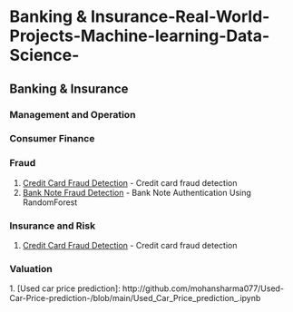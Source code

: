 # Banking & Insurance-Real-World-Projects-Machine-learning-Data-Science-

<h2>Banking & Insurance</h2>

<h3>Management and Operation</h3>


<h3>Consumer Finance</h3>


<h3>Fraud</h3>

1. [Credit Card Fraud Detection](https://github.com/mohansharma077/-Fraud-Detection-On-Credit-Card-Transactions) - Credit card fraud detection<br/>
2. [Bank Note Fraud Detection](https://github.com/mohansharma077/Bank-Note-Fraud-Detection-using-Random-Forest-Classifier) -  Bank Note Authentication Using RandomForest<br/>
<h3>Insurance and Risk</h3>

1. [Credit Card Fraud Detection](https://github.com/mohansharma077/Bank-Failure-Prediction/blob/main/bank_failure_prediction.ipynb) - Credit card fraud detection<br/>


<h3>Valuation</h3>
1. [Used car price prediction]: http://github.com/mohansharma077/Used-Car-Price-prediction-/blob/main/Used_Car_Price_prediction_.ipynb
